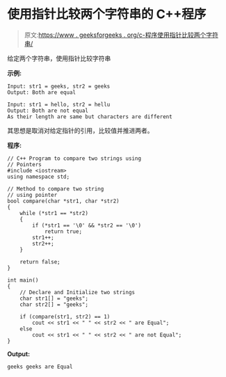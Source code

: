 # 使用指针比较两个字符串的 C++程序

> 原文:[https://www . geeksforgeeks . org/c-程序使用指针比较两个字符串/](https://www.geeksforgeeks.org/c-program-to-compare-two-string-using-pointers/)

给定两个字符串，使用指针比较字符串

**示例:**

```
Input: str1 = geeks, str2 = geeks
Output: Both are equal

Input: str1 = hello, str2 = hellu
Output: Both are not equal
As their length are same but characters are different
```

其思想是取消对给定指针的引用，比较值并推进两者。

**程序:**

```
// C++ Program to compare two strings using
// Pointers
#include <iostream>
using namespace std;

// Method to compare two string
// using pointer
bool compare(char *str1, char *str2)
{
    while (*str1 == *str2)
    {
        if (*str1 == '\0' && *str2 == '\0')
            return true;
        str1++;
        str2++;
    }      

    return false;
}

int main()
{
    // Declare and Initialize two strings
    char str1[] = "geeks";
    char str2[] = "geeks";

    if (compare(str1, str2) == 1)
        cout << str1 << " " << str2 << " are Equal";
    else
        cout << str1 << " " << str2 << " are not Equal";
}
```

**Output:**

```
geeks geeks are Equal

```